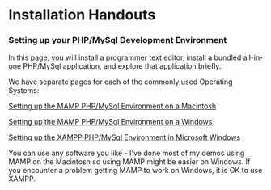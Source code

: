 # Installation Handouts

### Setting up your PHP/MySql Development Environment
In this page, you will install a programmer text editor, install a bundled all-in-one PHP/MySql application, and explore that application briefly.

We have separate pages for each of the commonly used Operating Systems:

[Setting up the MAMP PHP/MySql Environment on a Macintosh](https://www.wa4e.com/software-mac.php)

[Setting up the MAMP PHP/MySql Environment on a Windows](https://www.wa4e.com/software-mamp.php)

[Setting up the XAMPP PHP/MySql Environment in Microsoft Windows](https://www.wa4e.com/software-win.php)

You can use any software you like - I've done most of my demos using MAMP on the Macintosh so using MAMP might be easier on Windows. If you encounter a problem getting MAMP to work on Windows, it is OK to use XAMPP.
